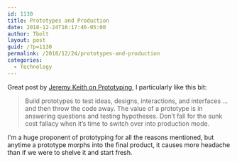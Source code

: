 ```yaml
---
id: 1130
title: Prototypes and Production
date: 2018-12-24T16:17:46-05:00
author: Tbolt
layout: post
guid: /?p=1130
permalink: /2018/12/24/prototypes-and-production
categories:
  - Technology
---
```


Great post by [Jeremy Keith on Prototyping](https://adactio.com/journal/14562), I particularly like this bit:

> Build prototypes to test ideas, designs, interactions, and interfaces …and then throw the code away. The value of a prototype is in answering questions and testing hypotheses. Don’t fall for the sunk cost fallacy when it’s time to switch over into production mode.

I'm a huge proponent of prototyping for all the reasons mentioned, but anytime a prototype morphs into the final product, it causes more headache than if we were to shelve it and start fresh.
